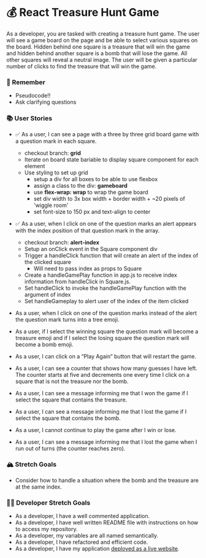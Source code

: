 # 💰 React Treasure Hunt Game

As a developer, you are tasked with creating a treasure hunt game. The user will see a game board on the page and be able to select various squares on the board. Hidden behind one square is a treasure that will win the game and hidden behind another square is a bomb that will lose the game. All other squares will reveal a neutral image. The user will be given a particular number of clicks to find the treasure that will win the game.

### 🤔 Remember

- Pseudocode!!
- Ask clarifying questions

### 📚 User Stories

- ✅ As a user, I can see a page with a three by three grid board game with a question mark in each square.

  - checkout branch: **grid**
  - Iterate on board state bariable to display square component for each element
  - Use styling to set up grid
    - setup a div for all boxes to be able to use flexbox
    - assign a class to the div: **gameboard**
    - use **flex-wrap: wrap** to wrap the game board
    - set div width to 3x box width + border width + ~20 pixels of 'wiggle room'
    - set font-size to 150 px and text-align to center

- ✅ As a user, when I click on one of the question marks an alert appears with the index position of that question mark in the array.

  - checkout branch: **alert-index**
  - Setup an onClick event in the Square component div
  - Trigger a handleClick function that will create an alert of the index of the clicked square
    - Will need to pass index as props to Square
  - Create a handleGamePlay function in app.js to receive index information from handleClick in Square.js.
  - Set handleClick to invoke the handleGamePlay function with the argument of index
  - Set handleGameplay to alert user of the index of the item clicked

- As a user, when I click on one of the question marks instead of the alert the question mark turns into a tree emoji.
- As a user, if I select the winning square the question mark will become a treasure emoji and if I select the losing square the question mark will become a bomb emoji.
- As a user, I can click on a “Play Again” button that will restart the game.
- As a user, I can see a counter that shows how many guesses I have left. The counter starts at five and decrements one every time I click on a square that is not the treasure nor the bomb.
- As a user, I can see a message informing me that I won the game if I select the square that contains the treasure.
- As a user, I can see a message informing me that I lost the game if I select the square that contains the bomb.
- As a user, I cannot continue to play the game after I win or lose.
- As a user, I can see a message informing me that I lost the game when I run out of turns (the counter reaches zero).

### 🏔 Stretch Goals

- Consider how to handle a situation where the bomb and the treasure are at the same index.

### 👩‍💻 Developer Stretch Goals

- As a developer, I have a well commented application.
- As a developer, I have well written README file with instructions on how to access my repository.
- As a developer, my variables are all named semantically.
- As a developer, I have refactored and efficient code.
- As a developer, I have my application [deployed as a live website](https://render.com/docs/deploy-create-react-app).
